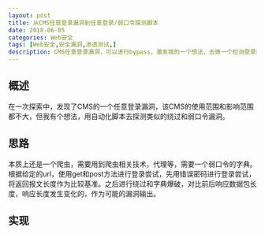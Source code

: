 ```yaml
---
layout: post
title: 从CMS任意登录漏洞到任意登录/弱口令探测脚本
date: 2018-06-05
categories: Web安全
tags: [Web安全,安全漏洞,渗透测试,]
description: CMS任意登录漏洞，可以进行bypass，激发我的一个想法，去做一个检测登录绕过和弱口令的脚本
---
```


## 概述
在一次探索中，发现了CMS的一个任意登录漏洞，该CMS的使用范围和影响范围都不大，但我有个想法，用自动化脚本去探测类似的绕过和弱口令漏洞。

## 思路
本质上还是一个爬虫，需要用到爬虫相关技术，代理等，需要一个弱口令的字典。根据给定的url，使用get和post方法进行登录尝试，先用错误密码进行登录尝试，将返回报文长度作为比较基准。之后进行绕过和字典爆破，对比前后响应数据包长度，响应长度发生变化的，作为可能的漏洞输出。

## 实现

```python




```